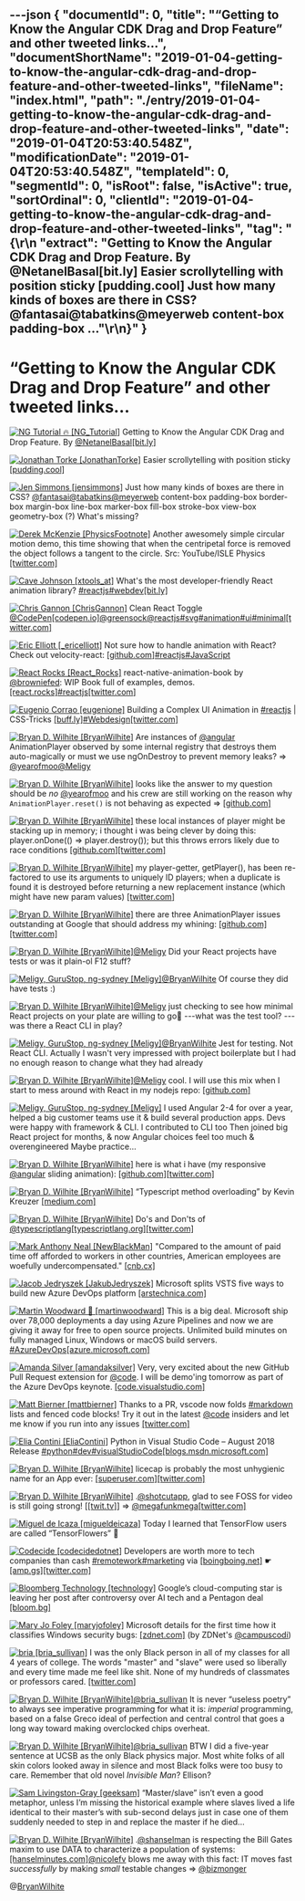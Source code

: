 ---json
{
  "documentId": 0,
  "title": "“Getting to Know the Angular CDK Drag and Drop Feature” and other tweeted links…",
  "documentShortName": "2019-01-04-getting-to-know-the-angular-cdk-drag-and-drop-feature-and-other-tweeted-links",
  "fileName": "index.html",
  "path": "./entry/2019-01-04-getting-to-know-the-angular-cdk-drag-and-drop-feature-and-other-tweeted-links",
  "date": "2019-01-04T20:53:40.548Z",
  "modificationDate": "2019-01-04T20:53:40.548Z",
  "templateId": 0,
  "segmentId": 0,
  "isRoot": false,
  "isActive": true,
  "sortOrdinal": 0,
  "clientId": "2019-01-04-getting-to-know-the-angular-cdk-drag-and-drop-feature-and-other-tweeted-links",
  "tag": "{\r\n  \"extract\": \"Getting to Know the Angular CDK Drag and Drop Feature. By @NetanelBasal[bit.ly] Easier scrollytelling with position sticky [pudding.cool] Just how many kinds of boxes are there in CSS? @fantasai@tabatkins@meyerweb  content-box             padding-box    ...\"\r\n}"
}
---

# “Getting to Know the Angular CDK Drag and Drop Feature” and other tweeted links…

[<img alt="NG Tutorial 🔥 [NG_Tutorial]" src="https://songhay.blob.core.windows.net:443/shared-social-twitter/NG_Tutorial.jpg">](https://twitter.com/NG_Tutorial) Getting to Know the Angular CDK Drag and Drop Feature. By [@NetanelBasal](http://twitter.com/@NetanelBasal)[[bit.ly]](http://bit.ly/2N7nML8)

[<img alt="Jonathan Torke [JonathanTorke]" src="https://songhay.blob.core.windows.net:443/shared-social-twitter/JonathanTorke.jpg">](https://jonathantorke.me/) Easier scrollytelling with position sticky [[pudding.cool]](https://pudding.cool/process/scrollytelling-sticky/)

[<img alt="Jen Simmons [jensimmons]" src="https://songhay.blob.core.windows.net:443/shared-social-twitter/jensimmons.jpg">](http://youtube.com/layoutland) Just how many kinds of boxes are there in CSS? [@fantasai](http://twitter.com/@fantasai)[@tabatkins](http://twitter.com/@tabatkins)[@meyerweb](http://twitter.com/@meyerweb) content-box padding-box border-box margin-box line-box marker-box fill-box stroke-box view-box geometry-box (?) What's missing?

[<img alt="Derek McKenzie [PhysicsFootnote]" src="https://songhay.blob.core.windows.net:443/shared-social-twitter/PhysicsFootnote.jpg">](https://twitter.com/PhysicsFootnote) Another awesomely simple circular motion demo, this time showing that when the centripetal force is removed the object follows a tangent to the circle. Src: YouTube/ISLE Physics [[twitter.com]](https://twitter.com/PhysicsFootnote/status/1038262980419280896/photo/1)

[<img alt="Cave Johnson [xtools_at]" src="https://songhay.blob.core.windows.net:443/shared-social-twitter/xtools_at.jpg">](https://chaincraft.cc/) What's the most developer-friendly React animation library? [#reactjs](http://twitter.com/search?q='%23reactjs)[#webdev](http://twitter.com/search?q='%23webdev)[[bit.ly]](http://bit.ly/2M9g5PR)

[<img alt="Chris Gannon [ChrisGannon]" src="https://songhay.blob.core.windows.net:443/shared-social-twitter/ChrisGannon.jpg">](https://gannon.tv/) Clean React Toggle [@CodePen](http://twitter.com/@CodePen)[[codepen.io]](https://codepen.io/chrisgannon/pen/mqjjvx)[@greensock](http://twitter.com/@greensock)[@reactjs](http://twitter.com/@reactjs)[#svg](http://twitter.com/search?q='%23svg)[#animation](http://twitter.com/search?q='%23animation)[#ui](http://twitter.com/search?q='%23ui)[#minimal](http://twitter.com/search?q='%23minimal)[[twitter.com]](https://twitter.com/ChrisGannon/status/965516460113252352/photo/1)

[<img alt="Eric Elliott [_ericelliott]" src="https://songhay.blob.core.windows.net:443/shared-social-twitter/_ericelliott.jpeg">](http://ericelliottjs.com/) Not sure how to handle animation with React? Check out velocity-react: [[github.com]](https://github.com/twitter-fabric/velocity-react)[#reactjs](http://twitter.com/search?q='%23reactjs)[#JavaScript](http://twitter.com/search?q='%23JavaScript)

[<img alt="React Rocks [React_Rocks]" src="https://songhay.blob.core.windows.net:443/shared-social-twitter/React_Rocks.png">](https://react.rocks/) react-native-animation-book by [@browniefed](http://twitter.com/@browniefed): WIP Book full of examples, demos. [[react.rocks]](https://react.rocks/example/react-native-animation-book)[#reactjs](http://twitter.com/search?q='%23reactjs)[[twitter.com]](https://twitter.com/React_Rocks/status/743765771478654976/video/1)

[<img alt="Eugenio Corrao [eugenione]" src="https://songhay.blob.core.windows.net:443/shared-social-twitter/eugenione.jpeg">](http://www.eugeniocorrao.it/) Building a Complex UI Animation in [#reactjs](http://twitter.com/search?q='%23reactjs) | CSS-Tricks [[buff.ly]](https://buff.ly/2Ldj6iK)[#Webdesign](http://twitter.com/search?q='%23Webdesign)[[twitter.com]](https://twitter.com/eugenione/status/1039123848543780864/photo/1)

[<img alt="Bryan D. Wilhite [BryanWilhite]" src="https://songhay.blob.core.windows.net:443/shared-social-twitter/BryanWilhite.jpeg">](http://songhayblog.azurewebsites.net/) Are instances of [@angular](http://twitter.com/@angular) AnimationPlayer observed by some internal registry that destroys them auto-magically or must we use ngOnDestroy to prevent memory leaks? => [@yearofmoo](http://twitter.com/@yearofmoo)[@Meligy](http://twitter.com/@Meligy)

[<img alt="Bryan D. Wilhite [BryanWilhite]" src="https://songhay.blob.core.windows.net:443/shared-social-twitter/BryanWilhite.jpeg">](http://songhayblog.azurewebsites.net/) looks like the answer to my question should be _no_ [@yearofmoo](http://twitter.com/@yearofmoo) and his crew are still working on the reason why `AnimationPlayer.reset()` is not behaving as expected => [[github.com]](https://github.com/angular/angular/issues/18789#issuecomment-419694628)

[<img alt="Bryan D. Wilhite [BryanWilhite]" src="https://songhay.blob.core.windows.net:443/shared-social-twitter/BryanWilhite.jpeg">](http://songhayblog.azurewebsites.net/) these local instances of player might be stacking up in memory; i thought i was being clever by doing this: player.onDone(() => player.destroy()); but this throws errors likely due to race conditions [[github.com]](https://github.com/BryanWilhite/unicorn-whale/issues/6#issuecomment-419557259)[[twitter.com]](https://twitter.com/BryanWilhite/status/1038164661944823808/photo/1)

[<img alt="Bryan D. Wilhite [BryanWilhite]" src="https://songhay.blob.core.windows.net:443/shared-social-twitter/BryanWilhite.jpeg">](http://songhayblog.azurewebsites.net/) my player-getter, getPlayer(), has been re-factored to use its arguments to uniquely ID players; when a duplicate is found it is destroyed before returning a new replacement instance (which might have new param values) [[twitter.com]](https://twitter.com/BryanWilhite/status/1038306363737141249/photo/1)

[<img alt="Bryan D. Wilhite [BryanWilhite]" src="https://songhay.blob.core.windows.net:443/shared-social-twitter/BryanWilhite.jpeg">](http://songhayblog.azurewebsites.net/) there are three AnimationPlayer issues outstanding at Google that should address my whining: [[github.com]](https://github.com/angular/angular/search?q=AnimationPlayer&type=Issues)[[twitter.com]](https://twitter.com/BryanWilhite/status/1038679913220399104/photo/1)

[<img alt="Bryan D. Wilhite [BryanWilhite]" src="https://songhay.blob.core.windows.net:443/shared-social-twitter/BryanWilhite.jpeg">](http://songhayblog.azurewebsites.net/)[@Meligy](http://twitter.com/@Meligy) Did your React projects have tests or was it plain-ol F12 stuff?

[<img alt="Meligy, GuruStop, ng-sydney [Meligy]" src="https://songhay.blob.core.windows.net:443/shared-social-twitter/Meligy.jpeg">](https://www.gurustop.net/)[@BryanWilhite](http://twitter.com/@BryanWilhite) Of course they did have tests :)

[<img alt="Bryan D. Wilhite [BryanWilhite]" src="https://songhay.blob.core.windows.net:443/shared-social-twitter/BryanWilhite.jpeg">](http://songhayblog.azurewebsites.net/)[@Meligy](http://twitter.com/@Meligy) just checking to see how minimal React projects on your plate are willing to go🤠 ---what was the test tool? ---was there a React CLI in play?

[<img alt="Meligy, GuruStop, ng-sydney [Meligy]" src="https://songhay.blob.core.windows.net:443/shared-social-twitter/Meligy.jpeg">](https://www.gurustop.net/)[@BryanWilhite](http://twitter.com/@BryanWilhite) Jest for testing. Not React CLI. Actually I wasn't very impressed with project boilerplate but I had no enough reason to change what they had already

[<img alt="Bryan D. Wilhite [BryanWilhite]" src="https://songhay.blob.core.windows.net:443/shared-social-twitter/BryanWilhite.jpeg">](http://songhayblog.azurewebsites.net/)[@Meligy](http://twitter.com/@Meligy) cool. I will use this mix when I start to mess around with React in my nodejs repo: [[github.com]](https://github.com/BryanWilhite/nodejs)

[<img alt="Meligy, GuruStop, ng-sydney [Meligy]" src="https://songhay.blob.core.windows.net:443/shared-social-twitter/Meligy.jpeg">](https://www.gurustop.net/) I used Angular 2-4 for over a year, helped a big customer teams use it & build several production apps. Devs were happy with framework & CLI. I contributed to CLI too Then joined big React project for months, & now Angular choices feel too much & overengineered Maybe practice…

[<img alt="Bryan D. Wilhite [BryanWilhite]" src="https://songhay.blob.core.windows.net:443/shared-social-twitter/BryanWilhite.jpeg">](http://songhayblog.azurewebsites.net/) here is what i have (my responsive [@angular](http://twitter.com/@angular) sliding animation): [[github.com]](https://github.com/BryanWilhite/Songhay.Dashboard/issues/16)[[twitter.com]](https://twitter.com/BryanWilhite/status/1044034245696483330/photo/1)

[<img alt="Bryan D. Wilhite [BryanWilhite]" src="https://songhay.blob.core.windows.net:443/shared-social-twitter/BryanWilhite.jpeg">](http://songhayblog.azurewebsites.net/) “Typescript method overloading” by Kevin Kreuzer [[medium.com]](https://medium.com/@kevinkreuzer/typescript-method-overloading-c256dd63245a)

[<img alt="Bryan D. Wilhite [BryanWilhite]" src="https://songhay.blob.core.windows.net:443/shared-social-twitter/BryanWilhite.jpeg">](http://songhayblog.azurewebsites.net/) Do's and Don'ts of [@typescriptlang](http://twitter.com/@typescriptlang)[[typescriptlang.org]](https://www.typescriptlang.org/docs/handbook/declaration-files/do-s-and-don-ts.html)[[twitter.com]](https://twitter.com/BryanWilhite/status/1038171340417552384/photo/1)

[<img alt="Mark Anthony Neal [NewBlackMan]" src="https://songhay.blob.core.windows.net:443/shared-social-twitter/NewBlackMan.jpg">](http://www.newblackmaninexile.net/) "Compared to the amount of paid time off afforded to workers in other countries, American employees are woefully undercompensated." [[cnb.cx]](https://cnb.cx/2vLiVVS)

[<img alt="Jacob Jedryszek [JakubJedryszek]" src="https://songhay.blob.core.windows.net:443/shared-social-twitter/JakubJedryszek.jpg">](http://www.jj09.net/) Microsoft splits VSTS five ways to build new Azure DevOps platform [[arstechnica.com]](https://arstechnica.com/gadgets/2018/09/azure-devops-gives-developers-the-tools-they-need-to-make-their-own-vsts/)

[<img alt="Martin Woodward 🚀 [martinwoodward]" src="https://songhay.blob.core.windows.net:443/shared-social-twitter/martinwoodward.jpg">](http://www.woodwardweb.com/) This is a big deal. Microsoft ship over 78,000 deployments a day using Azure Pipelines and now we are giving it away for free to open source projects. Unlimited build minutes on fully managed Linux, Windows or macOS build servers. [#AzureDevOps](http://twitter.com/search?q='%23AzureDevOps)[[azure.microsoft.com]](https://azure.microsoft.com/blog/announcing-azure-pipelines-with-unlimited-ci-cd-minutes-for-open-source/)

[<img alt="Amanda Silver [amandaksilver]" src="https://songhay.blob.core.windows.net:443/shared-social-twitter/amandaksilver.jpg">](https://twitter.com/amandaksilver) Very, very excited about the new GitHub Pull Request extension for [@code](http://twitter.com/@code). I will be demo'ing tomorrow as part of the Azure DevOps keynote. [[code.visualstudio.com]](https://code.visualstudio.com/blogs/2018/09/10/introducing-github-pullrequests)

[<img alt="Matt Bierner [mattbierner]" src="https://songhay.blob.core.windows.net:443/shared-social-twitter/mattbierner.jpg">](https://blog.mattbierner.com/) Thanks to a PR, vscode now folds [#markdown](http://twitter.com/search?q='%23markdown) lists and fenced code blocks! Try it out in the latest [@code](http://twitter.com/@code) insiders and let me know if you run into any issues [[twitter.com]](https://twitter.com/mattbierner/status/1039186524238053383/photo/1)

[<img alt="Elia Contini [EliaContini]" src="https://songhay.blob.core.windows.net:443/shared-social-twitter/EliaContini.jpg">](http://www.eliacontini.info/) Python in Visual Studio Code – August 2018 Release [#python](http://twitter.com/search?q='%23python)[#dev](http://twitter.com/search?q='%23dev)[#visualStudioCode](http://twitter.com/search?q='%23visualStudioCode)[[blogs.msdn.microsoft.com]](https://blogs.msdn.microsoft.com/pythonengineering/2018/09/05/python-in-visual-studio-code-august-2018-release/)

[<img alt="Bryan D. Wilhite [BryanWilhite]" src="https://songhay.blob.core.windows.net:443/shared-social-twitter/BryanWilhite.jpeg">](http://songhayblog.azurewebsites.net/) licecap is probably the most unhygienic name for an App ever: [[superuser.com]](https://superuser.com/a/657800)[[twitter.com]](https://twitter.com/BryanWilhite/status/1039323504921915393/photo/1)

[<img alt="Bryan D. Wilhite [BryanWilhite]" src="https://songhay.blob.core.windows.net:443/shared-social-twitter/BryanWilhite.jpeg">](http://songhayblog.azurewebsites.net/) .[@shotcutapp](http://twitter.com/@shotcutapp), glad to see FOSS for video is still going strong! [[[twit.tv]](https://twit.tv/shows/floss-weekly/episodes/493)] => [@megafunkmega](http://twitter.com/@megafunkmega)[[twitter.com]](https://twitter.com/BryanWilhite/status/1039669535538786304/photo/1)

[<img alt="Miguel de Icaza [migueldeicaza]" src="https://songhay.blob.core.windows.net:443/shared-social-twitter/migueldeicaza.png">](http://tirania.org/blog) Today I learned that TensorFlow users are called “TensorFlowers” 🌺

[<img alt="Codecide [codecidedotnet]" src="https://songhay.blob.core.windows.net:443/shared-social-twitter/codecidedotnet.jpg">](https://codecide.net/) Developers are worth more to tech companies than cash [#remotework](http://twitter.com/search?q='%23remotework)[#marketing](http://twitter.com/search?q='%23marketing) via [[boingboing.net]](http://boingboing.net) ☛ [[amp.gs]](http://amp.gs/yU28)[[twitter.com]](https://twitter.com/codecidedotnet/status/1039051613246238720/photo/1)

[<img alt="Bloomberg Technology [technology]" src="https://songhay.blob.core.windows.net:443/shared-social-twitter/technology.jpg">](http://www.bloomberg.com/technology) Google’s cloud-computing star is leaving her post after controversy over AI tech and a Pentagon deal [[bloom.bg]](https://bloom.bg/2CI0EyS)

[<img alt="Mary Jo Foley [maryjofoley]" src="https://songhay.blob.core.windows.net:443/shared-social-twitter/maryjofoley.png">](http://blogs.zdnet.com/microsoft) Microsoft details for the first time how it classifies Windows security bugs: [[zdnet.com]](https://www.zdnet.com/article/microsoft-details-for-the-first-time-how-it-classifies-windows-security-bugs/) (by ZDNet's [@campuscodi](http://twitter.com/@campuscodi))

[<img alt="bria [bria_sullivan]" src="https://songhay.blob.core.windows.net:443/shared-social-twitter/bria_sullivan.jpg">](http://techstackd.com/) I was the only Black person in all of my classes for all 4 years of college. The words "master" and "slave" were used so liberally and every time made me feel like shit. None of my hundreds of classmates or professors cared. [[twitter.com]](https://twitter.com/sethvargo/status/1037832137905524737)

[<img alt="Bryan D. Wilhite [BryanWilhite]" src="https://songhay.blob.core.windows.net:443/shared-social-twitter/BryanWilhite.jpeg">](http://songhayblog.azurewebsites.net/)[@bria_sullivan](http://twitter.com/@bria_sullivan) It is never “useless poetry” to always see imperative programming for what it is: *imperial* programming, based on a false Greco ideal of perfection and central control that goes a long way toward making overclocked chips overheat.

[<img alt="Bryan D. Wilhite [BryanWilhite]" src="https://songhay.blob.core.windows.net:443/shared-social-twitter/BryanWilhite.jpeg">](http://songhayblog.azurewebsites.net/)[@bria_sullivan](http://twitter.com/@bria_sullivan) BTW I did a five-year sentence at UCSB as the only Black physics major. Most white folks of all skin colors looked away in silence and most Black folks were too busy to care. Remember that old novel _Invisible Man_? Ellison?

[<img alt="Sam Livingston-Gray [geeksam]" src="https://songhay.blob.core.windows.net:443/shared-social-twitter/geeksam.jpg">](http://think-like-a-git.net/) “Master/slave” isn’t even a good metaphor, unless I’m missing the historical example where slaves lived a life identical to their master’s with sub-second delays just in case one of them suddenly needed to step in and replace the master if he died...

[<img alt="Bryan D. Wilhite [BryanWilhite]" src="https://songhay.blob.core.windows.net:443/shared-social-twitter/BryanWilhite.jpeg">](http://songhayblog.azurewebsites.net/) .[@shanselman](http://twitter.com/@shanselman) is respecting the Bill Gates maxim to use DATA to characterize a population of systems: [[hanselminutes.com]](https://hanselminutes.com/648/accelerate-the-state-of-dev-ops-with-dr-nicole-forsgren)[@nicolefv](http://twitter.com/@nicolefv) blows me away with this fact: IT moves fast _successfully_ by making *small* testable changes => [@bizmonger](http://twitter.com/@bizmonger)

@[BryanWilhite](https://twitter.com/BryanWilhite)
